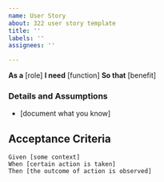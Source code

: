 ```yaml
---
name: User Story
about: 322 user story template
title: ''
labels: ''
assignees: ''

---
```


**As a** [role]
**I need** [function]
**So that** [benefit]
### Details and Assumptions
* [document what you know]

## Acceptance Criteria

```gherkin
Given [some context]
When [certain action is taken]
Then [the outcome of action is observed]
```
